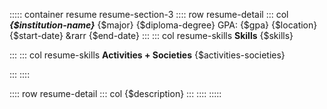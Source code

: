 <!-- #region {$institution-name} -->

::::: container resume resume-section-3
:::: row resume-detail
::: col
***{$institution-name}***
{$major}
{$diploma-degree}
GPA: {$gpa}
{$location}
{$start-date} &rarr {$end-date}
:::
::: col resume-skills
**Skills**
{$skills}

:::
::: col resume-skills
**Activities + Societies**
{$activities-societies}

:::
::::

:::: row resume-detail
::: col
{$description}
:::
::::
:::::

<!-- #endregion {$institution-name} -->
